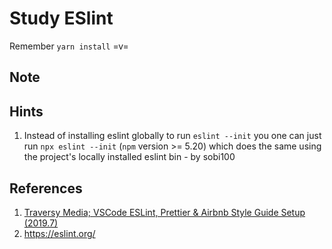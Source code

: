 # Study ESlint

Remember `yarn install` =v=

## Note

## Hints

1. Instead of installing eslint globally to run `eslint --init` you one can just run `npx eslint --init` (`npm` version >= 5.20) which does the same using the project's locally installed eslint bin - by sobi100

## References

1. [Traversy Media; VSCode ESLint, Prettier & Airbnb Style Guide Setup (2019.7)](https://youtu.be/SydnKbGc7W8)
2. https://eslint.org/
